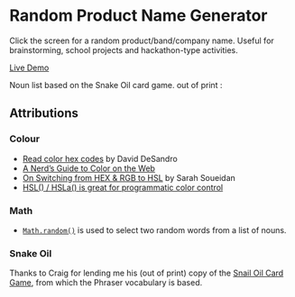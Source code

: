 # Random Product Name Generator
Click the screen for a random product/band/company name. Useful for brainstorming, school projects and hackathon-type activities.

[Live Demo](https://sait-wbdv.github.io/namor/)

Noun list based on the Snake Oil card game. out of print :

## Attributions
### Colour
- [Read color hex codes](https://youtu.be/eqZqx6lRPe0) by David DeSandro
- [A Nerd’s Guide to Color on the Web](https://css-tricks.com/nerds-guide-color-web/)
- [On Switching from HEX & RGB to HSL](https://www.sarasoueidan.com/blog/hex-rgb-to-hsl/) by Sarah Soueidan
- [HSL() / HSLa() is great for programmatic color control](https://css-tricks.com/hsl-hsla-is-great-for-programmatic-color-control/)

### Math
- [`Math.random()`](https://developer.mozilla.org/en-US/docs/Web/JavaScript/Reference/Global_Objects/Math/random) is used to select two random words from a list of nouns.

### Snake Oil
Thanks to Craig for lending me his (out of print) copy of the [Snail Oil Card Game](https://boardgamegeek.com/boardgame/113289/snake-oil), from which the Phraser vocabulary is based.